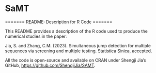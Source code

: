 # SaMT
======= README: Description for R Code =======

This README provides a description of the R code used to produce the numerical studies in the paper:

Jia, S. and Zhang, C.M. (2023). Simultaneous jump detection for multiple sequences via screening and multiple testing. Statistica Sinica, accepted.

All the code is open-source and available on CRAN under Shengji Jia’s GitHub, https://github.com/ShengjiJia/SAMT.
